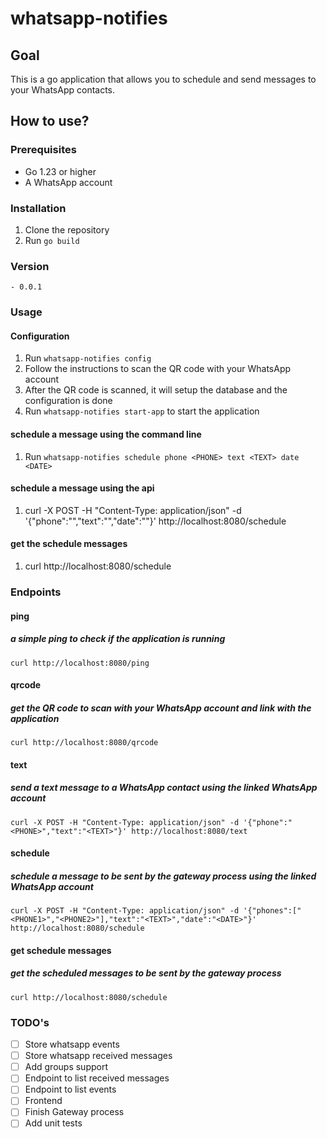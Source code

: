# whatsapp-notifies

## Goal

This is a go application that allows you to schedule and send messages to your WhatsApp contacts.

## How to use?

### Prerequisites

- Go 1.23 or higher
- A WhatsApp account

### Installation

1. Clone the repository
2. Run `go build`

### Version
    - 0.0.1

### Usage

#### Configuration

1. Run `whatsapp-notifies config`
2. Follow the instructions to scan the QR code with your WhatsApp account
3. After the QR code is scanned, it will setup the database and the configuration is done
4. Run `whatsapp-notifies start-app` to start the application

#### schedule a message using the command line

1. Run `whatsapp-notifies schedule phone <PHONE> text <TEXT> date <DATE>`

#### schedule a message using the api

1. curl -X POST -H "Content-Type: application/json" -d '{"phone":"<PHONE>","text":"<TEXT>","date":"<DATE>"}' http://localhost:8080/schedule

#### get the schedule messages

1. curl http://localhost:8080/schedule 


### Endpoints

#### ping 

##### a simple ping to check if the application is running

```
curl http://localhost:8080/ping
```

#### qrcode 

##### get the QR code to scan with your WhatsApp account and link with the application

```
curl http://localhost:8080/qrcode
```

#### text 

##### send a text message to a WhatsApp contact using the linked WhatsApp account

```
curl -X POST -H "Content-Type: application/json" -d '{"phone":"<PHONE>","text":"<TEXT>"}' http://localhost:8080/text
```

#### schedule 

##### schedule a message to be sent by the gateway process using the linked WhatsApp account

```
curl -X POST -H "Content-Type: application/json" -d '{"phones":["<PHONE1>","<PHONE2>"],"text":"<TEXT>","date":"<DATE>"}' http://localhost:8080/schedule
```

#### get schedule messages 

##### get the scheduled messages to be sent by the gateway process

```
curl http://localhost:8080/schedule 
```

### TODO's

- [ ] Store whatsapp events
- [ ] Store whatsapp received messages
- [ ] Add groups support
- [ ] Endpoint to list received messages
- [ ] Endpoint to list events
- [ ] Frontend
- [ ] Finish Gateway process
- [ ] Add unit tests